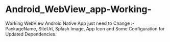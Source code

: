 # Android_WebView_app-Working-


Working WebView Android Native App just need to Change :-
PackageName,
SiteUrl,
Splash Image,
App Icon and Some Configuration for Updated Dependencies.
